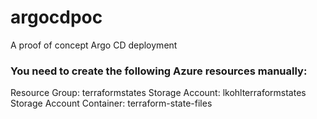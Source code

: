 # argocdpoc
A proof of concept Argo CD deployment


### You need to create the following Azure resources manually:
Resource Group: terraformstates
Storage Account: lkohlterraformstates
Storage Account Container: terraform-state-files
